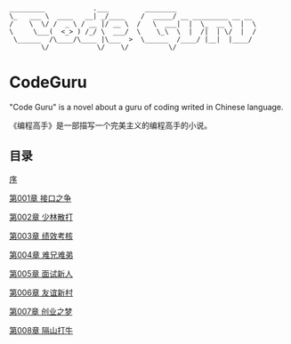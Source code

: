 ```
_________            .___         ________                    
\_   ___ \  ____   __| _/____    /  _____/ __ _________ __ __ 
/    \  \/ /  _ \ / __ |/ __ \  /   \  ___|  |  \_  __ \  |  \
\     \___(  <_> ) /_/ \  ___/  \    \_\  \  |  /|  | \/  |  /
 \______  /\____/\____ |\___  >  \______  /____/ |__|  |____/ 
        \/            \/    \/          \/                   
```
# CodeGuru
"Code Guru" is a novel about a guru of coding writed in Chinese language.

《编程高手》是一部描写一个完美主义的编程高手的小说。

## 目录

[序](https://github.com/BardoQi/CodeGuru/blob/master/docs/chapter_000.md )
  
[第001章  接口之争](https://github.com/BardoQi/CodeGuru/blob/master/docs/chapter_001.md )
  
[第002章  少林散打](https://github.com/BardoQi/CodeGuru/blob/master/docs/chapter_002.md )
  
[第003章  绩效考核](https://github.com/BardoQi/CodeGuru/blob/master/docs/chapter_003.md )
  
[第004章  难兄难弟](https://github.com/BardoQi/CodeGuru/blob/master/docs/chapter_004.md )
    
[第005章  面试新人](https://github.com/BardoQi/CodeGuru/blob/master/docs/chapter_005.md )
  
[第006章  友谊新村](https://github.com/BardoQi/CodeGuru/blob/master/docs/chapter_006.md )
  
[第007章  创业之梦](https://github.com/BardoQi/CodeGuru/blob/master/docs/chapter_007.md )
  
[第008章  隔山打牛](https://github.com/BardoQi/CodeGuru/blob/master/docs/chapter_008.md )